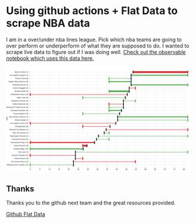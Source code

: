 # Using github actions + Flat Data to scrape NBA data

I am in a over/under nba lines league. Pick which nba teams are going to over perform or underperform of what they are supposed to do. I wanted to scrape live data to figure out if I was doing well. [Check out the observable notebook which uses this data here.](https://observablehq.com/@cahaber/nba-over-under-updated-daily)

![Dot plot from observable using the scraped data.](dotPlot.png "Observable Dot plot")

## Thanks

Thanks you to the github next team and the great resources provided.

[Github Flat Data](https://next.github.com/projects/flat-data)
